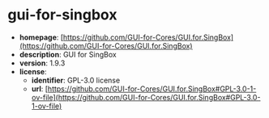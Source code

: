 # gui-for-singbox

- **homepage**: [https://github.com/GUI-for-Cores/GUI.for.SingBox](https://github.com/GUI-for-Cores/GUI.for.SingBox)
- **description**: GUI for SingBox
- **version**: 1.9.3
- **license**:
  - **identifier**: GPL-3.0 license
  - **url**: [https://github.com/GUI-for-Cores/GUI.for.SingBox#GPL-3.0-1-ov-file](https://github.com/GUI-for-Cores/GUI.for.SingBox#GPL-3.0-1-ov-file)

